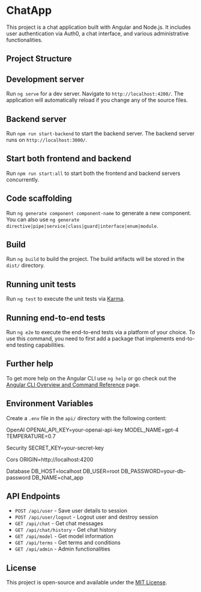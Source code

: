 # ChatApp

This project is a chat application built with Angular and Node.js. It includes user authentication via Auth0, a chat interface, and various administrative functionalities.

## Project Structure


## Development server

Run `ng serve` for a dev server. Navigate to `http://localhost:4200/`. The application will automatically reload if you change any of the source files.

## Backend server

Run `npm run start-backend` to start the backend server. The backend server runs on `http://localhost:3000/`.

## Start both frontend and backend

Run `npm run start:all` to start both the frontend and backend servers concurrently.

## Code scaffolding

Run `ng generate component component-name` to generate a new component. You can also use `ng generate directive|pipe|service|class|guard|interface|enum|module`.

## Build

Run `ng build` to build the project. The build artifacts will be stored in the `dist/` directory.

## Running unit tests

Run `ng test` to execute the unit tests via [Karma](https://karma-runner.github.io).

## Running end-to-end tests

Run `ng e2e` to execute the end-to-end tests via a platform of your choice. To use this command, you need to first add a package that implements end-to-end testing capabilities.

## Further help

To get more help on the Angular CLI use `ng help` or go check out the [Angular CLI Overview and Command Reference](https://angular.io/cli) page.

## Environment Variables

Create a `.env` file in the `api/` directory with the following content:

OpenAI
OPENAI_API_KEY=your-openai-api-key MODEL_NAME=gpt-4 TEMPERATURE=0.7

Security
SECRET_KEY=your-secret-key

Cors
ORIGIN=http://localhost:4200

Database
DB_HOST=localhost DB_USER=root DB_PASSWORD=your-db-password DB_NAME=chat_app

## API Endpoints

- `POST /api/user` - Save user details to session
- `POST /api/user/logout` - Logout user and destroy session
- `GET /api/chat` - Get chat messages
- `GET /api/chat/history` - Get chat history
- `GET /api/model` - Get model information
- `GET /api/terms` - Get terms and conditions
- `GET /api/admin` - Admin functionalities

## License

This project is open-source and available under the [MIT License](LICENSE).